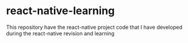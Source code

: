 # react-native-learning
This repository have the react-native project code that I have developed during the react-native revision and learning
